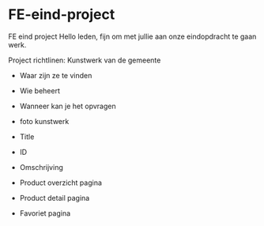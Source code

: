 # FE-eind-project
FE eind project
Hello leden, fijn om met jullie aan onze eindopdracht te gaan werk.



Project richtlinen: 
Kunstwerk van de gemeente
- Waar zijn ze te vinden
- Wie beheert
- Wanneer kan je het opvragen
- foto kunstwerk
- Title
- ID 
- Omschrijving


- Product overzicht pagina
- Product detail pagina
- Favoriet pagina
